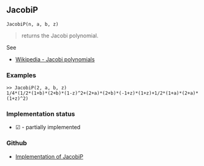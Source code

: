 ## JacobiP

```
JacobiP(n, a, b, z)
```

> returns the Jacobi polynomial. 
   

See
* [Wikipedia - Jacobi polynomials](https://en.wikipedia.org/wiki/Jacobi_polynomials) 

### Examples

```
>> JacobiP(2, a, b, z)
1/4*(1/2*(1+b)*(2+b)*(1-z)^2+(2+a)*(2+b)*(-1+z)*(1+z)+1/2*(1+a)*(2+a)*(1+z)^2)
```

### Implementation status

* &#x2611; - partially implemented

### Github

* [Implementation of JacobiP](https://github.com/axkr/symja_android_library/blob/master/symja_android_library/matheclipse-core/src/main/java/org/matheclipse/core/builtin/PolynomialFunctions.java#L1842) 
